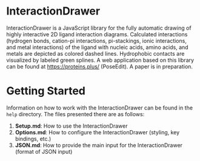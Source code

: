 # InteractionDrawer
InteractionDrawer is a JavaScript library for the fully automatic drawing of highly interactive 2D
ligand interaction diagrams.
Calculated interactions (hydrogen bonds, cation-pi interactions, pi-stackings, ionic interactions,
and metal interactions) of the ligand with nucleic acids, amino acids, and metals are depicted as 
colored dashed lines. Hydrophobic contacts are visualized by labeled green splines.
A web application based on this library can be found at https://proteins.plus/ (PoseEdit).
A paper is in preparation.

# Getting Started
Information on how to work with the InteractionDrawer can be found in the ```help``` directory.
The files presented there are as follows:

1. **Setup.md**: How to use the InteractionDrawer
2. **Options.md**: How to configure the InteractionDrawer (styling, key bindings, etc.)
3. **JSON.md**: How to provide the main input for the InteractionDrawer (format of JSON input)
